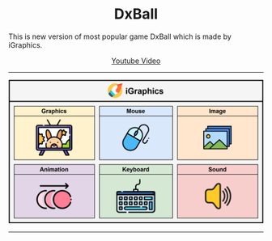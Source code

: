 <div align="center">
<h1> DxBall </h1>
<!-- <h2> A C++ Graphics Library for Beginners</h2> -->
</div>

This is new version of most popular game DxBall which is made by iGraphics.
<p align="center">
    <a href="https://youtu.be/gV03gSGZrG8">Youtube Video</a>
</p>    




<!-- Besides, the original library used `glut`, which is upgraded to `freeglut` in this version. -->

---

<!-- Banner Image -->

<div align="center">
    <img src="banner.svg" alt="iGraphics Banner" width="600">
</div>

---



